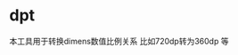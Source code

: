 # dpt

本工具用于转换dimens数值比例关系
比如<dimen name="dp_720">720dp</dimen>转为<dimen name="dp_720">360dp</dimen>
等